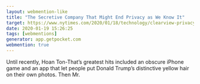 ```yaml
---
layout: webmention-like
title: "The Secretive Company That Might End Privacy as We Know It"
target: https://www.nytimes.com/2020/01/18/technology/clearview-privacy-facial-recognition.html
date: 2020-01-19 15:26:25
tags: [webmentions]
generator: app.getpocket.com
webmention: true
---
```



Until recently, Hoan Ton-That’s greatest hits included an obscure iPhone game and an app that let people put Donald Trump’s distinctive yellow hair on their own photos. Then Mr.




